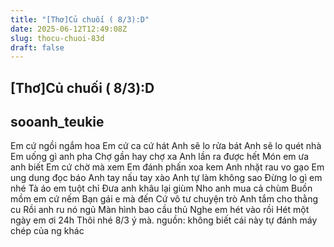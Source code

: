 ```yaml
---
title: "[Thơ]Củ chuối ( 8/3):D"
date: 2025-06-12T12:49:08Z
slug: thocu-chuoi-83d
draft: false
---
```


## [Thơ]Củ chuối ( 8/3):D

## sooanh_teukie

Em cứ ngồi ngắm hoa
Em cứ ca cứ hát
Anh sẽ lo rửa bát
Anh sẽ lo quét nhà
Em uống gì anh pha
Chợ gần hay chợ xa
Anh lần ra được hết
Món em ưa anh biết
Em cứ chờ mà xem
Em đánh phấn xoa kem
Anh nhặt rau vo gạo
Em ung dung đọc báo
Anh tay nấu tay xào
Anh tự làm không sao
Đừng lo gì em nhé
Tà áo em tuột chỉ
Đưa anh khâu lại giùm
Nho anh mua cả chùm
Buồn mồm em cứ nếm
Bạn gái e mà đến
Cứ vô tư chuyện trò
Anh tắm cho thằng cu
Rồi anh ru nó ngủ
Màn hình bao cầu thủ
Nghe em hét vào rồi
Hét một ngày em ơi
24h Thôi nhé
8/3 ý mà. 
nguồn: không biết cái này tự đánh máy chép của ng khác